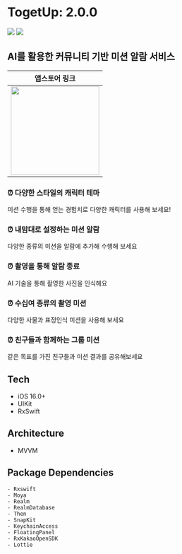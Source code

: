 # TogetUp: 2.0.0
![](https://github.com/Wake-up-together-TogetUp/Togetup-iOS-Refactoring/assets/78905994/5af4b461-1fc5-4854-9bb1-aba8d65cd2b8)
![](https://github.com/Wake-up-together-TogetUp/Togetup-iOS-Refactoring/assets/78905994/72b58941-826e-4301-9d1e-6a84f910be94)

## AI를 활용한 커뮤니티 기반 미션 알람 서비스
| 앱스토어 링크 |
|----------|
|<img src="https://github.com/Wake-up-together-TogetUp/Togetup-iOS-Refactoring/assets/78905994/36792516-9c6e-4763-9316-4b4fb9c6d6cf" width="200" height="200">|

### ⏰ 다양한 스타일의 캐릭터 테마
미션 수행을 통해 얻는 경험치로 다양한 캐릭터를 사용해 보세요!

### ⏰ 내맘대로 설정하는 미션 알람
다양한 종류의 미션을 알람에 추가해 수행해 보세요

### ⏰ 촬영을 통해 알람 종료
AI 기술을 통해 촬영한 사진을 인식해요

### ⏰ 수십여 종류의 촬영 미션
다양한 사물과 표정인식 미션을 사용해 보세요

### ⏰ 친구들과 함께하는 그룹 미션
같은 목표를 가진 친구들과 미션 결과를 공유해보세요

## Tech
* iOS 16.0+
* UIKit
* RxSwift

## Architecture
* MVVM

## Package Dependencies
```
- Rxswift
- Moya
- Realm
- RealmDatabase
- Then
- SnapKit
- KeychainAccess
- FloatingPanel
- RxKakaoOpenSDK
- Lottie
```
